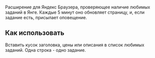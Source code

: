 Расширение для Яндекс Браузера, проверяющее наличие любимых заданий в Янге. Каждые 5 минут оно обновляет страницу, и, если задание есть, присылает оповещение.

## Как использовать

Вставить кусок заголовка, цены или описания в список любимых заданий. Одна строка - одно задание.